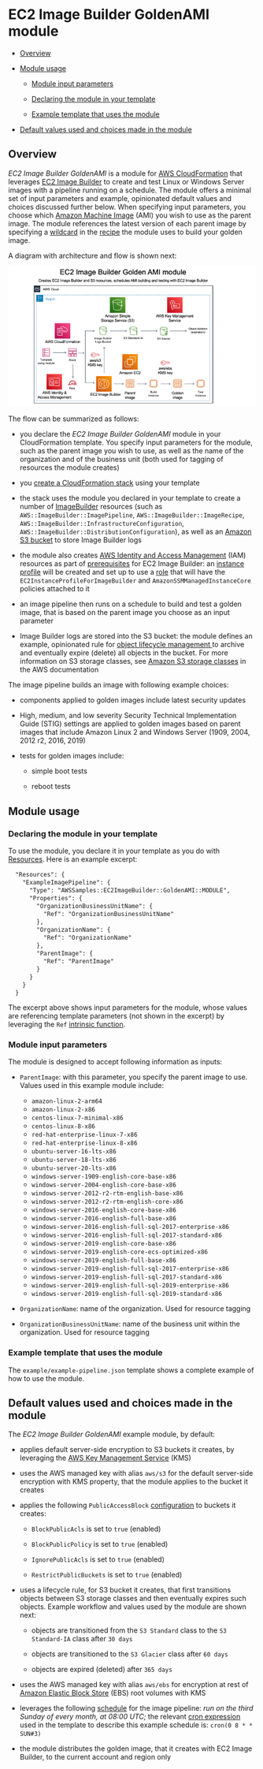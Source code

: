 # EC2 Image Builder GoldenAMI module


- [Overview](#Overview)

- [Module usage](#Module-usage)

  - [Module input parameters](#Module-input-parameters)

  - [Declaring the module in your
    template](#Declaring-the-module-in-your-template)

  - [Example template that uses the
    module](#Example-template-that-uses-the-module)

- [Default values used and choices made in the
  module](#Default-values-used-and-choices-made-in-the-module)


## Overview
_EC2 Image Builder GoldenAMI_ is a module for [AWS
CloudFormation](https://aws.amazon.com/cloudformation/) that leverages
[EC2 Image Builder](https://aws.amazon.com/image-builder/) to create
and test Linux or Windows Server images with a pipeline running on a
schedule.  The module offers a minimal set of input parameters and
example, opinionated default values and choices discussed further
below.  When specifying input parameters, you choose which [Amazon
Machine
Image](https://docs.aws.amazon.com/AWSEC2/latest/UserGuide/AMIs.html)
(AMI) you wish to use as the parent image.  The module references the
latest version of each parent image by specifying a
[wildcard](https://docs.aws.amazon.com/imagebuilder/latest/APIReference/API_CreateImageRecipe.html#imagebuilder-CreateImageRecipe-request-parentImage)
in the
[recipe](https://docs.aws.amazon.com/AWSCloudFormation/latest/UserGuide/aws-resource-imagebuilder-imagerecipe.html)
the module uses to build your golden image.

A diagram with architecture and flow is shown next:

![EC2ImageBuilderGoldenAMI-diagram](./diagram/EC2ImageBuilderGoldenAMI-diagram.png)

The flow can be summarized as follows:

- you declare the _EC2 Image Builder GoldenAMI_ module in your
  CloudFormation template.  You specify input parameters for the
  module, such as the parent image you wish to use, as well as the
  name of the organization and of the business unit (both used for
  tagging of resources the module creates)

- you [create a CloudFormation
  stack](https://docs.aws.amazon.com/AWSCloudFormation/latest/UserGuide/cfn-console-create-stack.html)
  using your template

- the stack uses the module you declared in your template to create a
  number of
  [ImageBuilder](https://docs.aws.amazon.com/AWSCloudFormation/latest/UserGuide/AWS_ImageBuilder.html)
  resources (such as `AWS::ImageBuilder::ImagePipeline`,
  `AWS::ImageBuilder::ImageRecipe`,
  `AWS::ImageBuilder::InfrastructureConfiguration`,
  `AWS::ImageBuilder::DistributionConfiguration`), as well as an
  [Amazon S3
  bucket](https://docs.aws.amazon.com/AWSCloudFormation/latest/UserGuide/AWS_S3.html)
  to store Image Builder logs

- the module also creates [AWS Identity and Access
  Management](https://aws.amazon.com/iam/) (IAM) resources as part of
  [prerequisites](https://docs.aws.amazon.com/imagebuilder/latest/userguide/image-builder-setting-up.html)
  for EC2 Image Builder: an [instance
  profile](https://docs.aws.amazon.com/AWSCloudFormation/latest/UserGuide/aws-resource-iam-instanceprofile.html)
  will be created and set up to use a
  [role](https://docs.aws.amazon.com/AWSCloudFormation/latest/UserGuide/aws-resource-iam-role.html)
  that will have the `EC2InstanceProfileForImageBuilder` and
  `AmazonSSMManagedInstanceCore` policies attached to it

- an image pipeline then runs on a schedule to build and test a golden
  image, that is based on the parent image you choose as an input
  parameter

- Image Builder logs are stored into the S3 bucket: the module defines
  an example, opinionated rule for [object lifecycle management
  ](https://docs.aws.amazon.com/AmazonS3/latest/dev/object-lifecycle-mgmt.html)
  to archive and eventually expire (delete) all objects in the bucket.
  For more information on S3 storage classes, see [Amazon S3 storage
  classes](https://docs.aws.amazon.com/AmazonS3/latest/dev/storage-class-intro.html)
  in the AWS documentation

The image pipeline builds an image with following example choices:

- components applied to golden images include latest security updates

- High, medium, and low severity Security Technical Implementation
  Guide (STIG) settings are applied to golden images based on parent
  images that include Amazon Linux 2 and Windows Server (1909, 2004,
  2012 r2, 2016, 2019)

- tests for golden images include:

  - simple boot tests

  - reboot tests


## Module usage

### Declaring the module in your template
To use the module, you declare it in your template as you do with
[Resources](https://docs.aws.amazon.com/AWSCloudFormation/latest/UserGuide/resources-section-structure.html).
Here is an example excerpt:

```
  "Resources": {
    "ExampleImagePipeline": {
      "Type": "AWSSamples::EC2ImageBuilder::GoldenAMI::MODULE",
      "Properties": {
        "OrganizationBusinessUnitName": {
          "Ref": "OrganizationBusinessUnitName"
        },
        "OrganizationName": {
          "Ref": "OrganizationName"
        },
        "ParentImage": {
          "Ref": "ParentImage"
        }
      }
    }
  }
```

The excerpt above shows input parameters for the module, whose values
are referencing template parameters (not shown in the excerpt) by
leveraging the `Ref` [intrinsic
function](https://docs.aws.amazon.com/AWSCloudFormation/latest/UserGuide/intrinsic-function-reference.html).


### Module input parameters
The module is designed to accept following information as inputs:

- `ParentImage`: with this parameter, you specify the parent image to
  use.  Values used in this example module include:

  - `amazon-linux-2-arm64`
  - `amazon-linux-2-x86`
  - `centos-linux-7-minimal-x86`
  - `centos-linux-8-x86`
  - `red-hat-enterprise-linux-7-x86`
  - `red-hat-enterprise-linux-8-x86`
  - `ubuntu-server-16-lts-x86`
  - `ubuntu-server-18-lts-x86`
  - `ubuntu-server-20-lts-x86`
  - `windows-server-1909-english-core-base-x86`
  - `windows-server-2004-english-core-base-x86`
  - `windows-server-2012-r2-rtm-english-base-x86`
  - `windows-server-2012-r2-rtm-english-core-x86`
  - `windows-server-2016-english-core-base-x86`
  - `windows-server-2016-english-full-base-x86`
  - `windows-server-2016-english-full-sql-2017-enterprise-x86`
  - `windows-server-2016-english-full-sql-2017-standard-x86`
  - `windows-server-2019-english-core-base-x86`
  - `windows-server-2019-english-core-ecs-optimized-x86`
  - `windows-server-2019-english-full-base-x86`
  - `windows-server-2019-english-full-sql-2017-enterprise-x86`
  - `windows-server-2019-english-full-sql-2017-standard-x86`
  - `windows-server-2019-english-full-sql-2019-enterprise-x86`
  - `windows-server-2019-english-full-sql-2019-standard-x86`

- `OrganizationName`: name of the organization.  Used for resource
  tagging

- `OrganizationBusinessUnitName`: name of the business unit within the
  organization.  Used for resource tagging


### Example template that uses the module
The `example/example-pipeline.json` template shows a complete example
of how to use the module.


## Default values used and choices made in the module
The _EC2 Image Builder GoldenAMI_ example module, by default:

- applies default server-side encryption to S3 buckets it creates, by
  leveraging the [AWS Key Management
  Service](https://aws.amazon.com/kms/) (KMS)

- uses the AWS managed key with alias `aws/s3` for the default
  server-side encryption with KMS property, that the module applies to
  the bucket it creates

- applies the following `PublicAccessBlock`
  [configuration](https://docs.aws.amazon.com/AWSCloudFormation/latest/UserGuide/aws-properties-s3-bucket-publicaccessblockconfiguration.html)
  to buckets it creates:

  - `BlockPublicAcls` is set to `true` (enabled)

  - `BlockPublicPolicy` is set to `true` (enabled)

  - `IgnorePublicAcls` is set to `true` (enabled)

  - `RestrictPublicBuckets` is set to `true` (enabled)

- uses a lifecycle rule, for S3 bucket it creates, that first
  transitions objects between S3 storage classes and then eventually
  expires such objects.  Example workflow and values used by the
  module are shown next:

  - objects are transitioned from the `S3 Standard` class to the `S3
    Standard-IA` class after `30 days`

  - objects are transitioned to the `S3 Glacier` class after `60 days`

  - objects are expired (deleted) after `365 days`

- uses the AWS managed key with alias `aws/ebs` for encryption at rest
  of [Amazon Elastic Block Store](https://aws.amazon.com/ebs/) (EBS)
  root volumes with KMS

- leverages the following
  [schedule](https://docs.aws.amazon.com/AWSCloudFormation/latest/UserGuide/aws-properties-imagebuilder-imagepipeline-schedule.html)
  for the image pipeline: _run on the third Sunday of every month, at
  08:00 UTC;_ the relevant [cron
  expression](https://docs.aws.amazon.com/imagebuilder/latest/userguide/image-builder-cron.html)
  used in the template to describe this example schedule is: `cron(0
  8 * * SUN#3)`

- the module distributes the golden image, that it creates with EC2
  Image Builder, to the current account and region only
